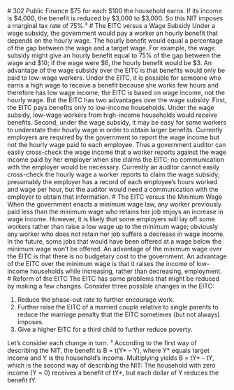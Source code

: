 \# 302 Public Finance $75 for each $100 the household earns. If its income is $4,000, the benefit is reduced by $3,000 to $3,000. So this NIT imposes a marginal tax rate of 75%.³ # The EITC versus a Wage Subsidy Under a wage subsidy, the government would pay a worker an hourly benefit that depends on the hourly wage. The hourly benefit would equal a percentage of the gap between the wage and a target wage. For example, the wage subsidy might give an hourly benefit equal to 75% of the gap between the wage and $10; if the wage were $6, the hourly benefit would be $3. An advantage of the wage subsidy over the EITC is that benefits would only be paid to low-wage workers. Under the EITC, it is possible for someone who earns a high wage to receive a benefit because she works few hours and therefore has low wage income; the EITC is based on wage income, not the hourly wage. But the EITC has two advantages over the wage subsidy. First, the EITC pays benefits only to low-income households. Under the wage subsidy, low-wage workers from high-income households would receive benefits. Second, under the wage subsidy, it may be easy for some workers to understate their hourly wage in order to obtain larger benefits. Currently employers are required by the government to report the wage income but not the hourly wage paid to each employee. Thus a government auditor can easily cross-check the wage income that a worker reports against the wage income paid by her employer when she claims the EITC; no communication with the employer would be necessary. Currently an auditor cannot easily cross-check the hourly wage a worker reports to claim the wage subsidy; presumably the employer has a record of each employee’s hours worked and wage per hour, but the auditor would need a communication with the employer to obtain that information. # The EITC versus the Minimum Wage When the government enacts a minimum wage law, any worker previously paid less than the minimum wage who retains her job enjoys an increase in wage income. However, it is likely that some employers will lay off some workers rather than raise a low wage up to the minimum wage; obviously any worker who does not retain her job suffers a decrease in wage income. In the future, some jobs that would have been offered at a wage below the minimum wage won’t be offered. An advantage of the minimum wage over the EITC is that there is no budgetary cost to the government. An advantage of the EITC over the minimum wage is that it raises the income of low-income households while increasing, rather than decreasing, employment. # Reform of the EITC The EITC has some problems that might be reduced by making a few changes. Consider three possible changes in the EITC:

1. Reduce the phase-out rate to further encourage work.
2. Further raise the EITC of a married couple relative to single parents to reduce the marriage penalty that the EITC sometimes (but not always) imposes.
3. Give a higher EITC for a third child to further reduce poverty.

Let’s consider each change in turn. ³ According to the first way of describing the NIT, the benefit is B = t(Y\* – Y), where Y\* equals target income and Y is the household’s income. Multiplying yields B = tY\* – tY, which is the second way of describing the NIT: The household with zero income (Y = 0) receives a benefit of tY\*, but each dollar of Y reduces the benefit tY.